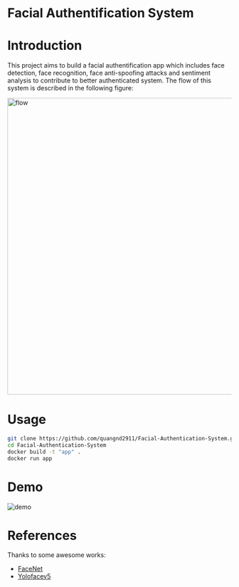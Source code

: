 Facial Authentification System
=====

# Introduction

This project aims to build a facial authentification app which includes face detection, face recognition, face anti-spoofing attacks and sentiment analysis to contribute to better authenticated system. The flow of this system is described in the following figure:

<img width="667" alt="flow" src="https://github.com/quangnd2911/Facial-Authentication-System/assets/71268282/64dabafe-9ee9-407a-88a1-495d3c1cc1e8">

# Usage
```bash
git clone https://github.com/quangnd2911/Facial-Authentication-System.git
cd Facial-Authentication-System
docker build -t "app" .
docker run app
```
# Demo
![demo](https://user-images.githubusercontent.com/71268282/230701191-10446566-53ec-4502-bf19-797fc6ba12b5.gif)

# References
Thanks to some awesome works:

- [FaceNet](https://github.com/timesler/facenet-pytorch)
- [Yolofacev5](https://github.com/elyha7/yoloface)
